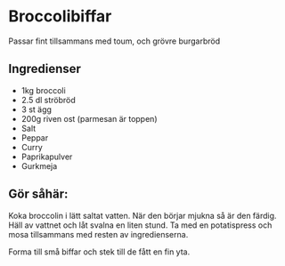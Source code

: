 # Broccolibiffar
Passar fint tillsammans med toum, och grövre burgarbröd

## Ingredienser
 * 1kg broccoli
 * 2.5 dl ströbröd
 * 3 st ägg
 * 200g riven ost (parmesan är toppen)
 * Salt
 * Peppar
 * Curry
 * Paprikapulver
 * Gurkmeja

## Gör såhär:
Koka broccolin i lätt saltat vatten. När den börjar mjukna så är den färdig.
Häll av vattnet och låt svalna en liten stund. Ta med en potatispress och mosa
tillsammans med resten av ingredienserna.

Forma till små biffar och stek till de fått en fin yta.
